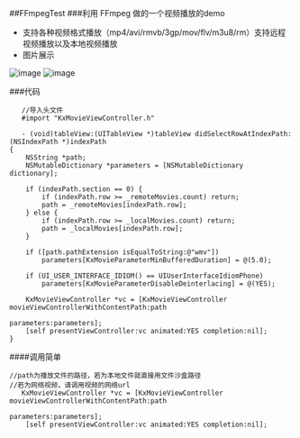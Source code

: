 ##FFmpegTest
###利用 FFmpeg 做的一个视频播放的demo<br>
- 支持各种视频格式播放（mp4/avi/rmvb/3gp/mov/flv/m3u8/rm）支持远程视频播放以及本地视频播放
- 图片展示<br>

![image](https://raw.githubusercontent.com/gaoyuhang/FFmpegTest/master/photo/1.png)
![image](https://raw.githubusercontent.com/gaoyuhang/FFmpegTest/master/photo/2.png)

###代码
```objc
   //导入头文件
   #import "KxMovieViewController.h"
```
```objc
   - (void)tableView:(UITableView *)tableView didSelectRowAtIndexPath:(NSIndexPath *)indexPath
{
    NSString *path;
    NSMutableDictionary *parameters = [NSMutableDictionary dictionary];
    
    if (indexPath.section == 0) {
        if (indexPath.row >= _remoteMovies.count) return;
        path = _remoteMovies[indexPath.row];
    } else {
        if (indexPath.row >= _localMovies.count) return;
        path = _localMovies[indexPath.row];
    }

    if ([path.pathExtension isEqualToString:@"wmv"])
        parameters[KxMovieParameterMinBufferedDuration] = @(5.0);

    if (UI_USER_INTERFACE_IDIOM() == UIUserInterfaceIdiomPhone)
        parameters[KxMovieParameterDisableDeinterlacing] = @(YES);

    KxMovieViewController *vc = [KxMovieViewController movieViewControllerWithContentPath:path
                                                                               parameters:parameters];
    [self presentViewController:vc animated:YES completion:nil];
}
```
####调用简单
```objc
//path为播放文件的路径，若为本地文件就直接用文件沙盒路径
//若为网络视频，请调用视频的网络url
   KxMovieViewController *vc = [KxMovieViewController movieViewControllerWithContentPath:path
                                                                               parameters:parameters];
    [self presentViewController:vc animated:YES completion:nil];
```




